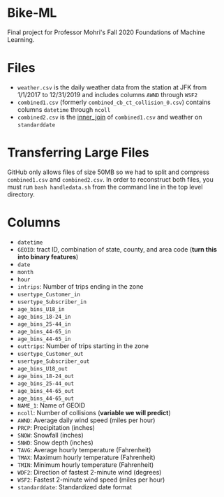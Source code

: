 # Bike-ML
Final project for Professor Mohri's Fall 2020
Foundations of Machine Learning.

# Files
* `weather.csv` is the daily weather data from the station at JFK from 1/1/2017 to 12/31/2019
and includes columns `AWND` through `WSF2`
* `combined1.csv` (formerly `combined_cb_ct_collision_0.csv`) contains columns `datetime` through `ncoll`
* `combined2.csv` is the [inner_join](https://www.rdocumentation.org/packages/plyr/versions/1.8.6/topics/join)
of `combined1.csv` and weather on `standarddate`

# Transferring Large Files
GitHub only allows files of size 50MB so we had to 
split and compress `combined1.csv` and `combined2.csv`.
In order to reconstruct both files, you must run
`bash handledata.sh` from the command line in the
top level directory.


# Columns
* `datetime`
* `GEOID`: tract ID, combination of state, county, and area code (**turn this into binary features**)
* `date`
* `month`
* `hour`
* `intrips`: Number of trips ending in the zone
* `usertype_Customer_in`
* `usertype_Subscriber_in`
* `age_bins_U18_in`
* `age_bins_18-24_in`
* `age_bins_25-44_in`
* `age_bins_44-65_in`
* `age_bins_44-65_in`
* `outtrips`: Number of trips starting in the zone
* `usertype_Customer_out`
* `usertype_Subscriber_out`
* `age_bins_U18_out`
* `age_bins_18-24_out`
* `age_bins_25-44_out`
* `age_bins_44-65_out`
* `age_bins_44-65_out`
* `NAME_1`: Name of GEOID
* `ncoll`: Number of collisions (**variable we will predict**)
* `AWND`: Average daily wind speed (miles per hour)
* `PRCP`: Precipitation (inches)
* `SNOW`: Snowfall (inches)
* `SNWD`: Snow depth (inches)
* `TAVG`: Average hourly temperature (Fahrenheit)
* `TMAX`: Maximum hourly temperature (Fahrenheit)
* `TMIN`: Minimum hourly temperature (Fahrenheit)
* `WDF2`: Direction of fastest 2-minute wind (degrees)
* `WSF2`: Fastest 2-minute wind speed (miles per hour)
* `standarddate`: Standardized date format
